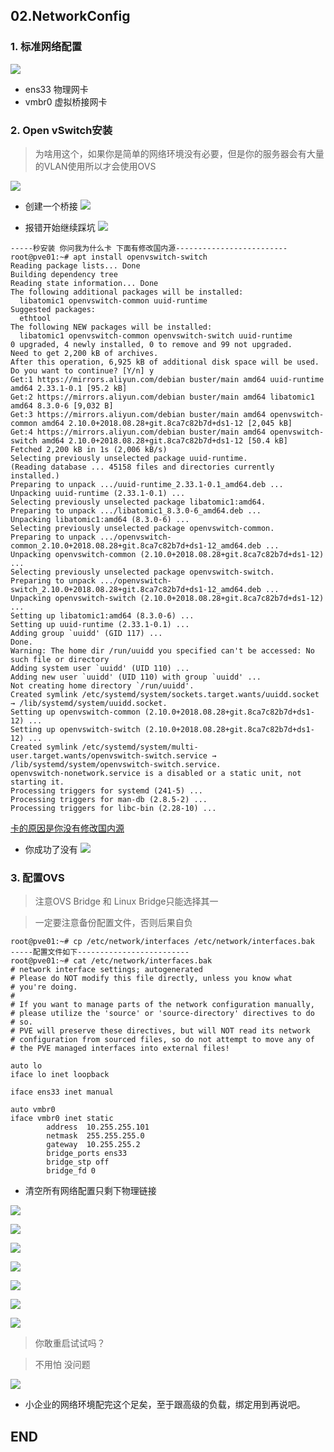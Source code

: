 ## 02.NetworkConfig

### 1. 标准网络配置

![](.02.NetworkConfig_images/8a980f19.png)

- ens33 物理网卡
- vmbr0 虚拟桥接网卡

### 2. Open vSwitch安装

> 为啥用这个，如果你是简单的网络环境没有必要，但是你的服务器会有大量的VLAN使用所以才会使用OVS


![](.02.NetworkConfig_images/fbc4162a.png)

- 创建一个桥接
![](.02.NetworkConfig_images/c5a27142.png)

- 报错开始继续踩坑
![](.02.NetworkConfig_images/e196da98.png)

````
-----秒安装 你问我为什么卡 下面有修改国内源-------------------------
root@pve01:~# apt install openvswitch-switch
Reading package lists... Done
Building dependency tree       
Reading state information... Done
The following additional packages will be installed:
  libatomic1 openvswitch-common uuid-runtime
Suggested packages:
  ethtool
The following NEW packages will be installed:
  libatomic1 openvswitch-common openvswitch-switch uuid-runtime
0 upgraded, 4 newly installed, 0 to remove and 99 not upgraded.
Need to get 2,200 kB of archives.
After this operation, 6,925 kB of additional disk space will be used.
Do you want to continue? [Y/n] y
Get:1 https://mirrors.aliyun.com/debian buster/main amd64 uuid-runtime amd64 2.33.1-0.1 [95.2 kB]
Get:2 https://mirrors.aliyun.com/debian buster/main amd64 libatomic1 amd64 8.3.0-6 [9,032 B]
Get:3 https://mirrors.aliyun.com/debian buster/main amd64 openvswitch-common amd64 2.10.0+2018.08.28+git.8ca7c82b7d+ds1-12 [2,045 kB]
Get:4 https://mirrors.aliyun.com/debian buster/main amd64 openvswitch-switch amd64 2.10.0+2018.08.28+git.8ca7c82b7d+ds1-12 [50.4 kB]
Fetched 2,200 kB in 1s (2,006 kB/s)           
Selecting previously unselected package uuid-runtime.
(Reading database ... 45158 files and directories currently installed.)
Preparing to unpack .../uuid-runtime_2.33.1-0.1_amd64.deb ...
Unpacking uuid-runtime (2.33.1-0.1) ...
Selecting previously unselected package libatomic1:amd64.
Preparing to unpack .../libatomic1_8.3.0-6_amd64.deb ...
Unpacking libatomic1:amd64 (8.3.0-6) ...
Selecting previously unselected package openvswitch-common.
Preparing to unpack .../openvswitch-common_2.10.0+2018.08.28+git.8ca7c82b7d+ds1-12_amd64.deb ...
Unpacking openvswitch-common (2.10.0+2018.08.28+git.8ca7c82b7d+ds1-12) ...
Selecting previously unselected package openvswitch-switch.
Preparing to unpack .../openvswitch-switch_2.10.0+2018.08.28+git.8ca7c82b7d+ds1-12_amd64.deb ...
Unpacking openvswitch-switch (2.10.0+2018.08.28+git.8ca7c82b7d+ds1-12) ...
Setting up libatomic1:amd64 (8.3.0-6) ...
Setting up uuid-runtime (2.33.1-0.1) ...
Adding group `uuidd' (GID 117) ...
Done.
Warning: The home dir /run/uuidd you specified can't be accessed: No such file or directory
Adding system user `uuidd' (UID 110) ...
Adding new user `uuidd' (UID 110) with group `uuidd' ...
Not creating home directory `/run/uuidd'.
Created symlink /etc/systemd/system/sockets.target.wants/uuidd.socket → /lib/systemd/system/uuidd.socket.
Setting up openvswitch-common (2.10.0+2018.08.28+git.8ca7c82b7d+ds1-12) ...
Setting up openvswitch-switch (2.10.0+2018.08.28+git.8ca7c82b7d+ds1-12) ...
Created symlink /etc/systemd/system/multi-user.target.wants/openvswitch-switch.service → /lib/systemd/system/openvswitch-switch.service.
openvswitch-nonetwork.service is a disabled or a static unit, not starting it.
Processing triggers for systemd (241-5) ...
Processing triggers for man-db (2.8.5-2) ...
Processing triggers for libc-bin (2.28-10) ...
````
[卡的原因是你没有修改国内源](03.proxmox国内源.md)

- 你成功了没有
![](.02.NetworkConfig_images/7810d295.png)

### 3. 配置OVS
> 注意OVS Bridge 和 Linux Bridge只能选择其一

> 一定要注意备份配置文件，否则后果自负

````
root@pve01:~# cp /etc/network/interfaces /etc/network/interfaces.bak
-----配置文件如下-------------------------
root@pve01:~# cat /etc/network/interfaces.bak
# network interface settings; autogenerated
# Please do NOT modify this file directly, unless you know what
# you're doing.
#
# If you want to manage parts of the network configuration manually,
# please utilize the 'source' or 'source-directory' directives to do
# so.
# PVE will preserve these directives, but will NOT read its network
# configuration from sourced files, so do not attempt to move any of
# the PVE managed interfaces into external files!

auto lo
iface lo inet loopback

iface ens33 inet manual

auto vmbr0
iface vmbr0 inet static
        address  10.255.255.101
        netmask  255.255.255.0
        gateway  10.255.255.2
        bridge_ports ens33
        bridge_stp off
        bridge_fd 0
````
- 清空所有网络配置只剩下物理链接

![](.02.NetworkConfig_images/399206e6.png)

![](.02.NetworkConfig_images/33bd93d3.png)

![](.02.NetworkConfig_images/d75770cb.png)

![](.02.NetworkConfig_images/dece643b.png)

![](.02.NetworkConfig_images/769e554e.png)

![](.02.NetworkConfig_images/e6c8cf1a.png)

![](.02.NetworkConfig_images/b327e6cc.png)

> 你敢重启试试吗？

> 不用怕 没问题

![](.02.NetworkConfig_images/e016193d.png)

- 小企业的网络环境配完这个足矣，至于跟高级的负载，绑定用到再说吧。

## END
